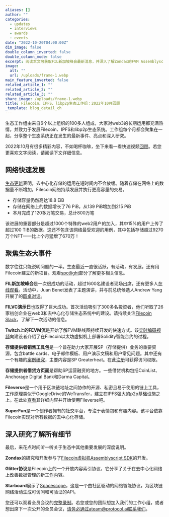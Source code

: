 ```yaml
---
aliases: []
author: ""
categories:
  - updates
  - interviews
  - awards
  - events
date: "2022-10-20T04:00:00Z"
dim_image: false
double_column_inverted: false
double_column_mode: false
excerpt: 阅读本文可获取FIL新加坡峰会最新消息，并深入了解Zondax的FVM Assemblyscript SDK。
image:
  alt: ""
  url: /uploads/frame-1.webp
main_feature_inverted: false
related_article_1: ""
related_article_2: ""
related_article_3: ""
share_image: /uploads/frame-1.webp
title: Filecoin、IPFS、libp2p生态工作组：2022年10月回顾
_template: blog_detail_ch
---
```


生态工作组由来自6个以上组织的100多人组成，大家对web3的长期运用都充满热情，并致力于发展Filecoin、IPFS和libp2p生态系统。工作组每个月都会聚集在一起，分享整个生态系统正在发生的最新事件、亮点和深入研究。

2022年10月有很多精彩内容，不如喝杯咖啡，坐下来看一看快速视频[回顾](https://www.youtube.com/watch?v=6D2nR15Rnk0)。若您更喜欢文字阅读，请阅读下文详细信息。

## 网络快速发展

[生态更新](https://www.youtube.com/watch?v=m92LjE7Qa1w)表明，去中心化存储的运用在短时间内不会放缓。随着存储在网络上的数据量不断增加，Filecoin网络持续发展并执行更高容量的交易。

- 存储容量仍然高达18.8 EiB
- 存储在网络上的数据增长了76 PiB，从139 PiB增加到215 PiB
- 本月完成了120多万笔交易，总计800万笔

该进展的重要部分是超过1000个特殊的web2用户的加入，其中15%的用户上传了超过100 TiB的数据。这还不包含该网络最受欢迎的用例，其中包括存储超过9270万个NFT——比上个月猛增了670万！

## 聚焦生态大事件

数字往往只能说明问题的一半。生态最近一直很活跃，有活动，有发展，还有用Filecoin建立的新项目。观看[spotlight](https://www.youtube.com/watch?v=KRV_edxdtjQ&t=2s)部分了解更多相关信息。

**FIL新加坡峰会**是一次很成功的活动，超过1600名建设者现场出席，还有更多人[在线观看](https://youtube.com/playlist?list=PLp3zrT1ewY0mCYYgHEVsRnqGwRYA3I-9x)。活动中，Juan Benet发表了主题演讲，并与前总统候选人Andrew Yang开展了的[圆桌对话](https://www.youtube.com/watch?v=N6ZecMxYhFE)。

**FILVC演示日**也取得了巨大成功。首次活动吸引了300多名投资者，他们听取了26家初创企业在web3和去中心化存储生态系统中的建设。请持续关注[Filecoin Slack](https://filecoin.io/slack)，了解下一次活动的信息。

**Twitch上的FEVM流**是开始了解FVM路线图持续开发的快速方式。该[实时编码视频](https://www.youtube.com/watch?v=IOcaMaxiEYw)向建设者介绍了在Filecoin以太坊虚拟机上部署Solidity智能合约的过程。

**存储提供者销售工具包**是一个旨在助力大家开展SP（存储提供）业务的重要资源，包含battle cards、电子邮件模板、用户演示文稿和用户常见问题。其中还有一个有趣的[案例研究](https://hub.filecoin.io/case-study-greaterheat)，主要内容是SP Greaterheat。在此[注册](https://hub.filecoin.io/resources)可获得访问权限。

**存储提供者借贷方页面**是帮助SP运营融资的地方。一些借贷机构包括CoinList、Anchorage Digital Bank和Darma Capital。

**Fileverse**是一个用于区块链地址之间协作的开源、私密且易于使用的链上工具，工作原理类似于GoogleDrive的WeTransfer，建立在IPFS强大的p2p基础设施之上。在此处[查看](https://fileverse.io/)其详细内容并开始使用Fileverse吧。

**SuperFun**是一个创作者拥有的社交平台，专注于表情包和有趣内容。该平台依靠Filecoin实现对所有数据的去中心化存储。

## 深入研究了解所有细节

最后，来花点时间听一听关于生态中其他重要发展的深度说明。

**Zondax**的研究和开发参与了[Filecoin虚拟机Assemblyscript SDK](https://www.youtube.com/watch?v=DyMPFwxmfDo)的开发。

**Glitter协议**是Filecoin上的一个开放内容索引协议，它分享了关于在去中心化网络上改善数据管理的新[工作内容](https://www.youtube.com/watch?v=KK53IkDo-cQ)。

**Starboard**展示了[Spacescope](https://www.youtube.com/watch?v=ZqZ3Ep1cNXI)，这是一个由社区驱动的网络智能协议，为区块链网络活动生成可访问和可验证的API。

您还可以观看全员会议的[完整录制](https://www.youtube.com/watch?v=jFI8t3uN2uM)。若您或您的团队想加入我们的工作小组，或者想出席下一次公开的全员会议，请务必通过ateam@protocol.ai联系我们。
